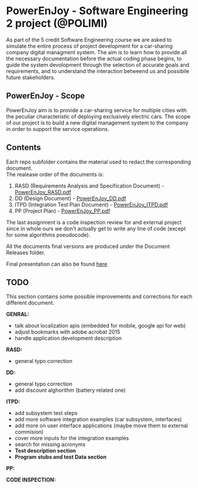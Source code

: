 PowerEnJoy - Software Engineering 2 project (@POLIMI)
=====================================================

As part of the 5 credit Software Engineering course we are asked to simulate the entire process of project development for a car-sharing company digital managment system. The aim is to learn how to provide all the necessary documentation before the actual coding phase begins, to guide the system devolopment through the selection of accurate goals and requirements, and to understand the interaction betweend us and possibile future stakeholders.

PowerEnJoy - Scope
-----

PowerEnJoy aim is to provide a car-sharing service for multiple cities with the peculiar characteristic of deploying exclusively electric cars. The scope of our project is to build a new digital management system to the company in order to support the service operations.

Contents
--------

Each repo subfolder contains the material used to redact the corresponding document.  
The realease order of the documents is:

1. RASD (Requirements Analysis and Specification Document) - [PowerEnJoy_RASD.pdf](https://github.com/marcof992/swe2/blob/master/Document_Releases/PowerEnJoy_RASD.pdf)
2. DD (Design Document) - [PowerEnJoy_DD.pdf](https://github.com/marcof992/swe2/blob/master/Document_Releases/PowerEnJoy_DD.pdf)
3. ITPD (Integration Test Plan Document) - [PowerEnJoy_ITPD.pdf](https://github.com/marcof992/swe2/blob/master/Document_Releases/PowerEnJoy_ITPD.pdf)
4. PP (Project Plan) - [PowerEnJoy_PP.pdf](https://github.com/marcof992/swe2/blob/master/Document_Releases/PowerEnJoy_PP.pdf)

The last assignment is a code inspection review for and external project since in whole ours we don't actually get to write any line of code (except for some algorithms pseudocode).

All the documents final versions are produced under the Document Releases folder.

Final presentation can also be found [here](https://docs.google.com/presentation/d/19VLQdYxmv64xz9qn-r3deEIwEiK8RAfr29laPoGULe4/edit?usp=sharing)

TODO
----

This section contains some possible improvements and corrections for each different document.

**GENRAL:**
* talk about localization apis (embedded for mobile, google api for web)
* adjust bookmarks with adobe acrobat 2015
* handle application development description

**RASD:**
* general typo correction

**DD:**
* general typo correction
* add discount alghorithm (battery related one)

**ITPD:**
* add subsystem test steps
* add more software integration examples (car subsystem, interfaces)
* add more on user interface applications (maybe move them to external commision)
* cover more inputs for the integration examples
* search for missing acronyms
* **Test description section**
* **Program stubs and test Data section**

**PP:**

**CODE INSPECTION:**
